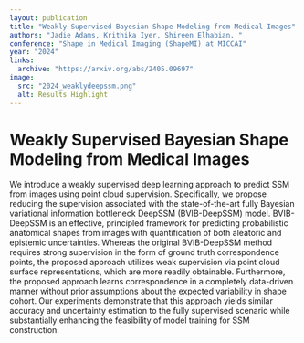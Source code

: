 ```yaml
---
layout: publication
title: "Weakly Supervised Bayesian Shape Modeling from Medical Images"
authors: "Jadie Adams, Krithika Iyer, Shireen Elhabian. "
conference: "Shape in Medical Imaging (ShapeMI) at MICCAI"
year: "2024"
links:
  archive: "https://arxiv.org/abs/2405.09697"
image:
  src: "2024_weaklydeepssm.png"
  alt: Results Highlight
---
```


# Weakly Supervised Bayesian Shape Modeling from Medical Images
We introduce a weakly supervised deep learning approach to predict SSM from images using point cloud supervision. Specifically, we propose reducing the supervision associated with the state-of-the-art fully Bayesian variational information bottleneck DeepSSM (BVIB-DeepSSM) model. BVIB-DeepSSM is an effective, principled framework for predicting probabilistic anatomical shapes from images with quantification of both aleatoric and epistemic uncertainties. Whereas the original BVIB-DeepSSM method requires strong supervision in the form of ground truth correspondence points, the proposed approach utilizes weak supervision via point cloud surface representations, which are more readily obtainable. Furthermore, the proposed approach learns correspondence in a completely data-driven manner without prior assumptions about the expected variability in shape cohort. Our experiments demonstrate that this approach yields similar accuracy and uncertainty estimation to the fully supervised scenario while substantially enhancing the feasibility of model training for SSM construction. 